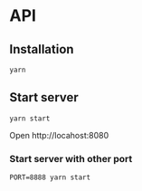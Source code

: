 # API

## Installation

```
yarn
```

## Start server

```
yarn start
```

Open http://locahost:8080

### Start server with other port

```
PORT=8888 yarn start
```
